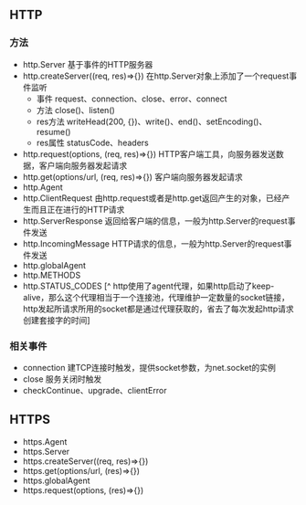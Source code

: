 ## HTTP
### 方法
- http.Server  基于事件的HTTP服务器
- http.createServer((req, res)=>{})  在http.Server对象上添加了一个request事件监听
  - 事件 request、connection、close、error、connect
  - 方法 close()、listen()
  - res方法 writeHead(200, {})、write()、end()、setEncoding()、resume()
  - res属性 statusCode、headers
- http.request(options, (req, res)=>{})  HTTP客户端工具，向服务器发送数据，客户端向服务器发起请求
- http.get(options/url, (req, res)=>{})  客户端向服务器发起请求
- http.Agent
- http.ClientRequest   由http.request或者是http.get返回产生的对象，已经产生而且正在进行的HTTP请求
- http.ServerResponse   返回给客户端的信息，一般为http.Server的request事件发送
- http.IncomingMessage  HTTP请求的信息，一般为http.Server的request事件发送
- http.globalAgent
- http.METHODS
- http.STATUS_CODES
[^ http使用了agent代理，如果http启动了keep-alive，那么这个代理相当于一个连接池，代理维护一定数量的socket链接，http发起所请求所用的socket都是通过代理获取的，省去了每次发起http请求创建套接字的时间]

### 相关事件
- connection 建TCP连接时触发，提供socket参数，为net.socket的实例
- close 服务关闭时触发
- checkContinue、upgrade、clientError

## HTTPS
- https.Agent
- https.Server
- https.createServer((req, res)=>{})
- https.get(options/url, (res)=>{})
- https.globalAgent
- https.request(options, (res)=>{})